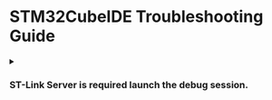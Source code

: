 # STM32CubeIDE Troubleshooting Guide


<details>
  <summary><h3>ST-Link Server is required launch the debug session.</h3></summary>
  
<b>환경</b> : Mac Pro / STM32CubeIDE
<br>
<b>증상</b> : 프로젝트 Run 시 오류 발생
<b>원인</b> : ST-Link가 설치되어 있지 않아 발생
<br>
<b>해결 방안</b> : ST-Link 설치
<br>
<b>참고 링크 : </b> [링크](https://012vision.tistory.com/21)

</details>

<br>

